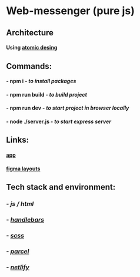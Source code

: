 # Web-messenger (pure js)

## Architecture ###
#### Using [atomic desing](https://bradfrost.com/blog/post/atomic-web-design/)
## Commands:

#### - **npm i** *- to install packages*
#### - **npm run build** *- to build project*
#### - **npm run dev** *- to start project in browser locally*
#### - **node ./server.js** *- to start express server*
## Links:
#### [app](https://deploy--bright-dango-b90d8e.netlify.app/)
#### [figma layouts](https://www.figma.com/file/jF5fFFzgGOxQeB4CmKWTiE/Chat_external_link?node-id=1-537&t=6B2xKKWBTIxve5xS-0)

## Tech stack and environment:

### - *js / html*
### - *[handlebars](https://handlebarsjs.com/)*
### - *[scss](https://sass-lang.com/)*
### - *[parcel](https://parceljs.org/)*
### - *[netlify](https://www.netlify.com/)*

